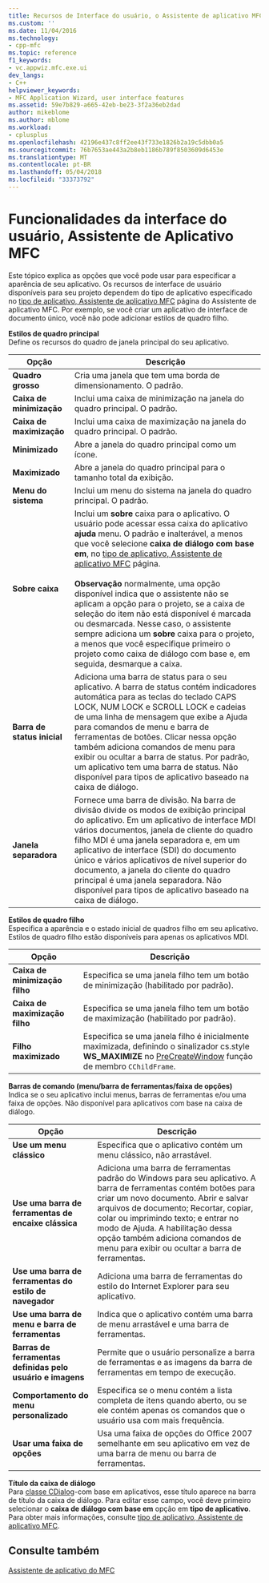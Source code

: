 ```yaml
---
title: Recursos de Interface do usuário, o Assistente de aplicativo MFC | Microsoft Docs
ms.custom: ''
ms.date: 11/04/2016
ms.technology:
- cpp-mfc
ms.topic: reference
f1_keywords:
- vc.appwiz.mfc.exe.ui
dev_langs:
- C++
helpviewer_keywords:
- MFC Application Wizard, user interface features
ms.assetid: 59e7b829-a665-42eb-be23-3f2a36eb2dad
author: mikeblome
ms.author: mblome
ms.workload:
- cplusplus
ms.openlocfilehash: 42196e437c8ff2ee43f733e1826b2a19c5dbb0a5
ms.sourcegitcommit: 76b7653ae443a2b8eb1186b789f8503609d6453e
ms.translationtype: MT
ms.contentlocale: pt-BR
ms.lasthandoff: 05/04/2018
ms.locfileid: "33373792"
---
```

# <a name="user-interface-features-mfc-application-wizard"></a>Funcionalidades da interface do usuário, Assistente de Aplicativo MFC
Este tópico explica as opções que você pode usar para especificar a aparência de seu aplicativo. Os recursos de interface de usuário disponíveis para seu projeto dependem do tipo de aplicativo especificado no [tipo de aplicativo, Assistente de aplicativo MFC](../../mfc/reference/application-type-mfc-application-wizard.md) página do Assistente de aplicativo MFC. Por exemplo, se você criar um aplicativo de interface de documento único, você não pode adicionar estilos de quadro filho.  
  
 **Estilos de quadro principal**  
 Define os recursos do quadro de janela principal do seu aplicativo.  
  
|Opção|Descrição|  
|------------|-----------------|  
|**Quadro grosso**|Cria uma janela que tem uma borda de dimensionamento. O padrão.|  
|**Caixa de minimização**|Inclui uma caixa de minimização na janela do quadro principal. O padrão.|  
|**Caixa de maximização**|Inclui uma caixa de maximização na janela do quadro principal. O padrão.|  
|**Minimizado**|Abre a janela do quadro principal como um ícone.|  
|**Maximizado**|Abre a janela do quadro principal para o tamanho total da exibição.|  
|**Menu do sistema**|Inclui um menu do sistema na janela do quadro principal. O padrão.|  
|**Sobre caixa**|Inclui um **sobre** caixa para o aplicativo. O usuário pode acessar essa caixa do aplicativo **ajuda** menu. O padrão e inalterável, a menos que você selecione **caixa de diálogo com base em**, no [tipo de aplicativo, Assistente de aplicativo MFC](../../mfc/reference/application-type-mfc-application-wizard.md) página.<br /><br /> **Observação** normalmente, uma opção disponível indica que o assistente não se aplicam a opção para o projeto, se a caixa de seleção do item não está disponível é marcada ou desmarcada. Nesse caso, o assistente sempre adiciona um **sobre** caixa para o projeto, a menos que você especifique primeiro o projeto como caixa de diálogo com base e, em seguida, desmarque a caixa.|  
|**Barra de status inicial**|Adiciona uma barra de status para o seu aplicativo. A barra de status contém indicadores automática para as teclas do teclado CAPS LOCK, NUM LOCK e SCROLL LOCK e cadeias de uma linha de mensagem que exibe a Ajuda para comandos de menu e barra de ferramentas de botões. Clicar nessa opção também adiciona comandos de menu para exibir ou ocultar a barra de status. Por padrão, um aplicativo tem uma barra de status. Não disponível para tipos de aplicativo baseado na caixa de diálogo.|  
|**Janela separadora**|Fornece uma barra de divisão. Na barra de divisão divide os modos de exibição principal do aplicativo. Em um aplicativo de interface MDI vários documentos, janela de cliente do quadro filho MDI é uma janela separadora e, em um aplicativo de interface (SDI) do documento único e vários aplicativos de nível superior do documento, a janela do cliente do quadro principal é uma janela separadora. Não disponível para tipos de aplicativo baseado na caixa de diálogo.|  
  
 **Estilos de quadro filho**  
 Especifica a aparência e o estado inicial de quadros filho em seu aplicativo. Estilos de quadro filho estão disponíveis para apenas os aplicativos MDI.  
  
|Opção|Descrição|  
|------------|-----------------|  
|**Caixa de minimização filho**|Especifica se uma janela filho tem um botão de minimização (habilitado por padrão).|  
|**Caixa de maximização filho**|Especifica se uma janela filho tem um botão de maximização (habilitado por padrão).|  
|**Filho maximizado**|Especifica se uma janela filho é inicialmente maximizada, definindo o sinalizador cs.style **WS_MAXIMIZE** no [PreCreateWindow](../../mfc/reference/cwnd-class.md#precreatewindow) função de membro `CChildFrame`.|  
  
 **Barras de comando (menu/barra de ferramentas/faixa de opções)**  
 Indica se o seu aplicativo inclui menus, barras de ferramentas e/ou uma faixa de opções. Não disponível para aplicativos com base na caixa de diálogo.  
  
|Opção|Descrição|  
|------------|-----------------|  
|**Use um menu clássico**|Especifica que o aplicativo contém um menu clássico, não arrastável.|  
|**Use uma barra de ferramentas de encaixe clássica**|Adiciona uma barra de ferramentas padrão do Windows para seu aplicativo. A barra de ferramentas contém botões para criar um novo documento. Abrir e salvar arquivos de documento; Recortar, copiar, colar ou imprimindo texto; e entrar no modo de Ajuda. A habilitação dessa opção também adiciona comandos de menu para exibir ou ocultar a barra de ferramentas.|  
|**Use uma barra de ferramentas do estilo de navegador**|Adiciona uma barra de ferramentas do estilo do Internet Explorer para seu aplicativo.|  
|**Use uma barra de menu e barra de ferramentas**|Indica que o aplicativo contém uma barra de menu arrastável e uma barra de ferramentas.|  
|**Barras de ferramentas definidas pelo usuário e imagens**|Permite que o usuário personalize a barra de ferramentas e as imagens da barra de ferramentas em tempo de execução.|  
|**Comportamento do menu personalizado**|Especifica se o menu contém a lista completa de itens quando aberto, ou se ele contém apenas os comandos que o usuário usa com mais frequência.|  
|**Usar uma faixa de opções**|Usa uma faixa de opções do Office 2007 semelhante em seu aplicativo em vez de uma barra de menu ou barra de ferramentas.|  
  
 **Título da caixa de diálogo**  
 Para [classe CDialog](../../mfc/reference/cdialog-class.md)-com base em aplicativos, esse título aparece na barra de título da caixa de diálogo. Para editar esse campo, você deve primeiro selecionar o **caixa de diálogo com base em** opção em **tipo de aplicativo**. Para obter mais informações, consulte [tipo de aplicativo, Assistente de aplicativo MFC](../../mfc/reference/application-type-mfc-application-wizard.md).  
  
## <a name="see-also"></a>Consulte também  
 [Assistente de aplicativo do MFC](../../mfc/reference/mfc-application-wizard.md)

